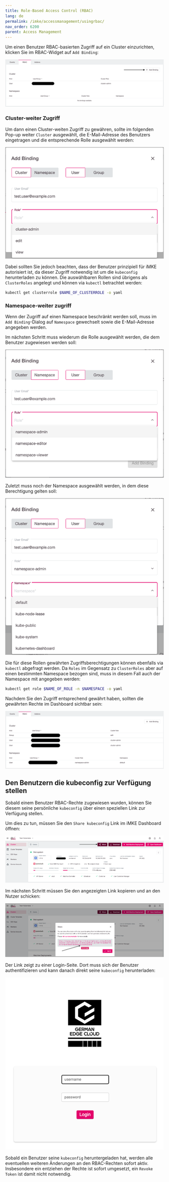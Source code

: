 ```yaml
---
title: Role-Based Access Control (RBAC)
lang: de
permalink: /imke/accessmanagement/usingrbac/
nav_order: 6200
parent: Access Management
---
```

<!-- LTeX:  language=de-DE -->

Um einen Benutzer RBAC-basierten Zugriff auf ein Cluster einzurichten, klicken Sie im RBAC-Widget auf `Add Binding`:

![RBAC Add Binding](rbac_add.png)

### Cluster-weiter Zugriff

Um dann einen Cluster-weiten Zugriff zu gewähren, sollte im folgenden Pop-up weiter `Cluster` ausgewählt, die E-Mail-Adresse des Benutzers eingetragen und die entsprechende Rolle ausgewählt werden:

![Add a cluserrolebinding](add_binding_cluster.png)

Dabei sollten Sie jedoch beachten, dass der Benutzer prinzipiell für iMKE autorisiert ist, da dieser Zugriff notwendig ist um die
`kubeconfig` herunterladen zu können. Die auswählbaren Rollen sind übrigens als `ClusterRoles` angelegt und können via `kubectl` betrachtet werden:

```bash
kubectl get clusterrole $NAME_OF_CLUSTERROLE -o yaml
```

### Namespace-weiter zugriff

Wenn der Zugriff auf einen Namespace beschränkt werden soll, muss im `Add Binding`-Dialog auf `Namespace` gewechselt sowie die E-Mail-Adresse angegeben werden.

Im nächsten Schritt muss wiederum die Rolle ausgewählt werden, die dem Benutzer zugewiesen werden soll:

![Add a rolebinding #1](add_binding_ns_role.png)

Zuletzt muss noch der Namespace ausgewählt werden, in dem diese Berechtigung gelten soll:

![Add a rolebinding #2](add_binding_ns_namespace.png)

Die für diese Rollen gewährten Zugriffsberechtigungen können ebenfalls via `kubectl` abgefragt werden. Da `Roles` im Gegensatz zu `ClusterRoles` aber auf einen bestimmten Namespace bezogen sind, muss in diesem Fall auch der Namespace mit angegeben werden:

```bash
kubectl get role $NAME_OF_ROLE -n $NAMESPACE -o yaml
```

Nachdem Sie den Zugriff entsprechend gewährt haben, sollten die gewährten Rechte im Dashboard sichtbar sein:

![RBAC option](rbac.png)

## Den Benutzern die kubeconfig zur Verfügung stellen

Sobald einem Benutzer RBAC-Rechte zugewiesen wurden, können Sie diesem seine persönliche `kubeconfig` über einen speziellen Link zur Verfügung stellen.

Um dies zu tun, müssen Sie den `Share kubeconfig` Link im iMKE Dashboard öffnen:

![Share kubeconfig button](share_kubeconfig.png)

Im nächsten Schritt müssen Sie den angezeigten Link kopieren und an den Nutzer schicken:

![Share kubeconfig dialog](share_kubeconfig_dialog.png)

Der Link zeigt zu einer Login-Seite. Dort muss sich der Benutzer authentifizieren und kann danach direkt seine `kubeconfig` herunterladen:

![Login page](login.png)

Sobald ein Benutzer seine `kubeconfig` heruntergeladen hat, werden alle eventuellen weiteren Änderungen an den RBAC-Rechten sofort aktiv. Insbesondere ein entziehen der Rechte ist sofort umgesetzt, ein `Revoke Token` ist damit nicht notwendig.
